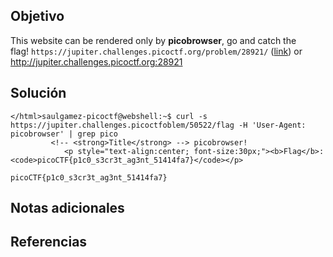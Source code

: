 ## Objetivo
This website can be rendered only by **picobrowser**, go and catch the flag! `https://jupiter.challenges.picoctf.org/problem/28921/` ([link](https://jupiter.challenges.picoctf.org/problem/28921/)) or http://jupiter.challenges.picoctf.org:28921

## Solución
```
</html>saulgamez-picoctf@webshell:~$ curl -s https://jupiter.challenges.picoctfoblem/50522/flag -H 'User-Agent: picobrowser' | grep pico
         <!-- <strong>Title</strong> --> picobrowser!
            <p style="text-align:center; font-size:30px;"><b>Flag</b>: <code>picoCTF{p1c0_s3cr3t_ag3nt_51414fa7}</code></p>

picoCTF{p1c0_s3cr3t_ag3nt_51414fa7}
```
## Notas adicionales

## Referencias


